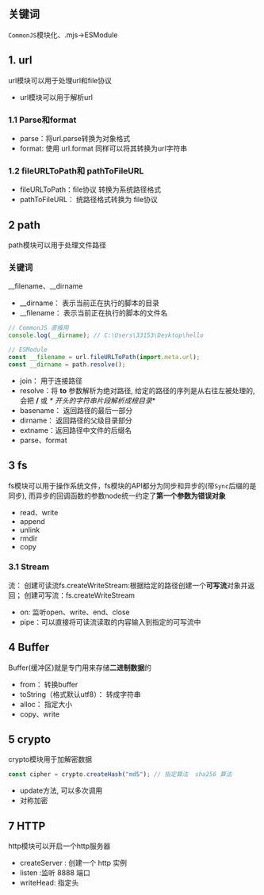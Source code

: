 ## 关键词

`CommonJS`模块化、.mjs->ESModule

## 1. url

url模块可以用于处理url和file协议

- url模块可以用于解析url

### 1.1 Parse和format

- parse：将url.parse转换为对象格式
- format: 使用 url.format 同样可以将其转换为url字符串

### 1.2 fileURLToPath和 pathToFileURL

- fileURLToPath：file协议 转换为系统路径格式
- pathToFileURL： 统路径格式转换为 file协议

## 2 path

path模块可以用于处理文件路径
### 关键词
__filename、__dirname

- __dirname： 表示当前正在执行的脚本的目录
- __filename： 表示当前正在执行的脚本的文件名

```js
// CommonJS 直接用
console.log(__dirname); // C:\Users\33153\Desktop\hello

// ESModule
const __filename = url.fileURLToPath(import.meta.url);
const __dirname = path.resolve();
```

- join： 用于连接路径
- resolve：将 **to** 参数解析为绝对路径, 给定的路径的序列是从右往左被处理的,会把 **/** 或 **\** 开头的字符串片段解析成**根目录**
- basename： 返回路径的最后一部分
- dirname：	返回路径的父级目录部分
- extname：返回路径中文件的后缀名
- parse、format

## 3 fs

fs模块可以用于操作系统文件，fs模块的API都分为同步和异步的(带`Sync`后缀的是同步), 而异步的回调函数的参数node统一约定了**第一个参数为错误对象**

 - read、write
 - append
 - unlink
 - rmdir
 - copy

### 3.1 Stream

流： 创建可读流fs.createWriteStream:根据给定的路径创建一个**可写流**对象并返回；
创建可写流：fs.createWriteStream
- on: 监听open、write、end、close
- pipe：可以直接将可读流读取的内容输入到指定的可写流中

## 4 Buffer

Buffer(缓冲区)就是专门用来存储**二进制数据**的

- from： 转换buffer
- toString（格式默认utf8）： 转成字符串
- alloc： 指定大小
- copy、write

## 5 crypto

crypto模块用于加解密数据

```js
const cipher = crypto.createHash("md5"); // 指定算法  sha256 算法
```
- update方法, 可以多次调用
- 对称加密

## 7 HTTP

http模块可以开启一个http服务器

- createServer : 创建一个 http 实例
- listen :监听 8888 端口
- writeHead: 指定头